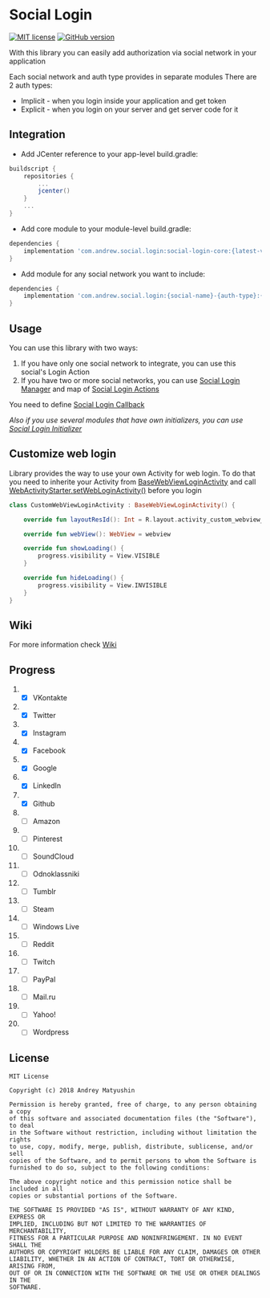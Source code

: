 # Social Login
[![MIT license](https://img.shields.io/badge/License-MIT-blue.svg)](https://github.com/AndrewHeyO/SocialLogin#license)
[![GitHub version](https://badge.fury.io/gh/AndrewHeyO%2FSocialLogin.svg)](https://github.com/AndrewHeyO/SocialLogin)

With this library you can easily add authorization via social network in your application

Each social network and auth type provides in separate modules
There are 2 auth types: 
* Implicit - when you login inside your application and get token
* Explicit - when you login on your server and get server code for it

## Integration

* Add JCenter reference to your app-level build.gradle:

```gradle
buildscript {
    repositories {
        ...
        jcenter()
    }
    ...
}
```

* Add core module to your module-level build.gradle:

```gradle
dependencies {
    implementation 'com.andrew.social.login:social-login-core:{latest-version}'
}
```

* Add module for any social network you want to include:

```gradle
dependencies {
    implementation 'com.andrew.social.login:{social-name}-{auth-type}:{latest-version}'
}
```

## Usage

You can use this library with two ways:

1. If you have only one social network to integrate, you can use this social's Login Action
2. If you have two or more social networks, you can use [Social Login Manager](https://github.com/AndrewHeyO/SocialLogin/blob/master/social-login-core/src/main/java/com/andrew/social/login/core/manager/SocialLoginManager.kt) and map of [Social Login Actions](https://github.com/AndrewHeyO/SocialLogin/blob/master/social-login-core/src/main/java/com/andrew/social/login/core/action/SocialLoginAction.kt)

You need to define [Social Login Callback](https://github.com/AndrewHeyO/SocialLogin/blob/master/social-login-core/src/main/java/com/andrew/social/login/core/action/SocialLoginCallback.kt)

_Also if you use several modules that have own initializers, you can use [Social Login Initializer](https://github.com/AndrewHeyO/SocialLogin/blob/master/social-login-core/src/main/java/com/andrew/social/login/core/initializer/SocialLoginInitializer.kt)_

## Customize web login

Library provides the way to use your own Activity for web login.
To do that you need to inherite your Activity from [BaseWebViewLoginActivity](https://github.com/AndrewHeyO/SocialLogin/blob/master/social-login-core/src/main/java/com/andrew/social/login/core/web/WebViewLoginActivity.kt) and call [WebActivityStarter.setWebLoginActivity()](https://github.com/AndrewHeyO/SocialLogin/blob/master/social-login-core/src/main/java/com/andrew/social/login/core/web/WebActivityStarter.kt#L23) before you login

```kotlin
class CustomWebViewLoginActivity : BaseWebViewLoginActivity() {

    override fun layoutResId(): Int = R.layout.activity_custom_webview_login

    override fun webView(): WebView = webview

    override fun showLoading() {
        progress.visibility = View.VISIBLE
    }

    override fun hideLoading() {
        progress.visibility = View.INVISIBLE
    }
}
```

## Wiki

For more information check [Wiki](https://github.com/AndrewHeyO/SocialLogin/wiki)

## Progress

1) - [X] VKontakte
2) - [X] Twitter
3) - [X] Instagram
4) - [X] Facebook
5) - [X] Google
6) - [X] LinkedIn
7) - [X] Github
8) - [ ] Amazon
9) - [ ] Pinterest
10) - [ ] SoundCloud
11) - [ ] Odnoklassniki
12) - [ ] Tumblr
13) - [ ] Steam
14) - [ ] Windows Live
15) - [ ] Reddit
16) - [ ] Twitch
17) - [ ] PayPal
18) - [ ] Mail.ru
19) - [ ] Yahoo!
20) - [ ] Wordpress

## License

```
MIT License

Copyright (c) 2018 Andrey Matyushin

Permission is hereby granted, free of charge, to any person obtaining a copy
of this software and associated documentation files (the "Software"), to deal
in the Software without restriction, including without limitation the rights
to use, copy, modify, merge, publish, distribute, sublicense, and/or sell
copies of the Software, and to permit persons to whom the Software is
furnished to do so, subject to the following conditions:

The above copyright notice and this permission notice shall be included in all
copies or substantial portions of the Software.

THE SOFTWARE IS PROVIDED "AS IS", WITHOUT WARRANTY OF ANY KIND, EXPRESS OR
IMPLIED, INCLUDING BUT NOT LIMITED TO THE WARRANTIES OF MERCHANTABILITY,
FITNESS FOR A PARTICULAR PURPOSE AND NONINFRINGEMENT. IN NO EVENT SHALL THE
AUTHORS OR COPYRIGHT HOLDERS BE LIABLE FOR ANY CLAIM, DAMAGES OR OTHER
LIABILITY, WHETHER IN AN ACTION OF CONTRACT, TORT OR OTHERWISE, ARISING FROM,
OUT OF OR IN CONNECTION WITH THE SOFTWARE OR THE USE OR OTHER DEALINGS IN THE
SOFTWARE.
```
